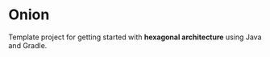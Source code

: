 # Onion

Template project for getting started with **hexagonal architecture** using Java and Gradle.
